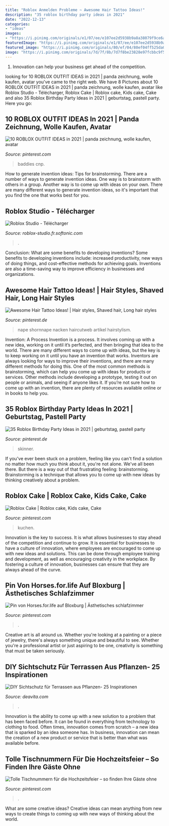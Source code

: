 ```yaml
---
title: "Roblox Anmelden Probleme ~ Awesome Hair Tattoo Ideas!"
description: "35 roblox birthday party ideas in 2021"
date: "2022-12-13"
categories:
- "ideas"
images:
- "https://i.pinimg.com/originals/e1/07/ee/e107ee2d5938b9a8a38079f9ce6a5c0f.jpg"
featuredImage: "https://i.pinimg.com/originals/e1/07/ee/e107ee2d5938b9a8a38079f9ce6a5c0f.jpg"
featured_image: "https://i.pinimg.com/originals/80/ef/04/80ef04ff525da0f8d956ad803ef08739.jpg"
image: "https://i.pinimg.com/originals/7d/7f/8b/7d7f8be23828e97fcbbc9f58a393d210.jpg"
---
```



1. Innovation can help your business get ahead of the competition.

	

		
looking for 10 ROBLOX OUTFIT IDEAS in 2021 | panda zeichnung, wolle kaufen, avatar you've came to the right web. We have 8 Pictures about 10 ROBLOX OUTFIT IDEAS in 2021 | panda zeichnung, wolle kaufen, avatar like Roblox Studio - Télécharger, Roblox Cake | Roblox cake, Kids cake, Cake and also 35 Roblox Birthday Party Ideas in 2021 | geburtstag, pastell party. Here you go:
		
    
## 10 ROBLOX OUTFIT IDEAS In 2021 | Panda Zeichnung, Wolle Kaufen, Avatar

<img loading=lazy src="https://i.pinimg.com/474x/d6/f9/4e/d6f94eeffe450a290b058dc70d3273c4.jpg" onerror="this.onerror=null;this.src='https://tse2.mm.bing.net/th?id=OIP.FtcX9kSymaflsQmuIRswGwAAAA&amp;pid=15.1';" alt="10 ROBLOX OUTFIT IDEAS in 2021 | panda zeichnung, wolle kaufen, avatar">

_Source: pinterest.com_

>baddies cnp. 

	

How to generate invention ideas: Tips for brainstorming.
There are a number of ways to generate invention ideas. One way is to brainstorm with others in a group. Another way is to come up with ideas on your own. There are many different ways to generate invention ideas, so it's important that you find the one that works best for you.

    
## Roblox Studio - Télécharger

<img loading=lazy src="https://images.sftcdn.net/images/t_app-cover-m,f_auto/p/7d9871e8-576e-428f-b26a-18ee5ca158af/2634792642/roblox-studio-Roblox 1.png" onerror="this.onerror=null;this.src='https://tse2.mm.bing.net/th?id=OIP.PpFGPn8einGLwRCYoQTdfQHaC6&amp;pid=15.1';" alt="Roblox Studio - Télécharger">

_Source: roblox-studio.fr.softonic.com_

>. 

	

Conclusion: What are some benefits to developing inventions?
Some benefits to developing inventions include: increased productivity, new ways of doing things, and cost-effective methods for achieving goals. Inventions are also a time-saving way to improve efficiency in businesses and organizations.

    
## Awesome Hair Tattoo Ideas! | Hair Styles, Shaved Hair, Long Hair Styles

<img loading=lazy src="https://i.pinimg.com/originals/e1/07/ee/e107ee2d5938b9a8a38079f9ce6a5c0f.jpg" onerror="this.onerror=null;this.src='https://tse3.mm.bing.net/th?id=OIP.32HjU00G60ukk4avLQdmAgHaHa&amp;pid=15.1';" alt="Awesome Hair Tattoo Ideas! | Hair styles, Shaved hair, Long hair styles">

_Source: pinterest.de_

>nape shornnape nacken haircutweb artikel hairstylism. 

	

Invention: A Process
Invention is a process. It involves coming up with a new idea, working on it until it’s perfected, and then bringing that idea to the world. There are many different ways to come up with ideas, but the key is to keep working on it until you have an invention that works. Inventors are always looking for ways to improve their inventions, and there are many different methods for doing this. One of the most common methods is brainstorming, which can help you come up with ideas for products or services. Other methods include developing a prototype, testing it out on people or animals, and seeing if anyone likes it. If you’re not sure how to come up with an invention, there are plenty of resources available online or in books to help you.

    
## 35 Roblox Birthday Party Ideas In 2021 | Geburtstag, Pastell Party

<img loading=lazy src="https://i.pinimg.com/236x/d3/51/55/d3515544af62ff62322b1e18782d6717.jpg" onerror="this.onerror=null;this.src='https://tse1.mm.bing.net/th?id=OIP.ecW9hxfQSVr98Euyj-APpwAAAA&amp;pid=15.1';" alt="35 Roblox Birthday Party Ideas in 2021 | geburtstag, pastell party">

_Source: pinterest.de_

>skinner. 

	

If you've ever been stuck on a problem, feeling like you can't find a solution no matter how much you think about it, you're not alone. We've all been there. But there is a way out of that frustrating feeling: brainstorming. Brainstorming is a technique that allows you to come up with new ideas by thinking creatively about a problem.

    
## Roblox Cake | Roblox Cake, Kids Cake, Cake

<img loading=lazy src="https://i.pinimg.com/originals/80/ef/04/80ef04ff525da0f8d956ad803ef08739.jpg" onerror="this.onerror=null;this.src='https://tse1.mm.bing.net/th?id=OIP.B44TEHdGJDoDoJ-mKB5p6wHaJ4&amp;pid=15.1';" alt="Roblox Cake | Roblox cake, Kids cake, Cake">

_Source: pinterest.com_

>kuchen. 

	

Innovation is the key to success. It is what allows businesses to stay ahead of the competition and continue to grow. It is essential for businesses to have a culture of innovation, where employees are encouraged to come up with new ideas and solutions. This can be done through employee training and development, as well as encouraging creativity in the workplace. By fostering a culture of innovation, businesses can ensure that they are always ahead of the curve.

    
## Pin Von Horses.for.life Auf Bloxburg | Ästhetisches Schlafzimmer

<img loading=lazy src="https://i.pinimg.com/736x/02/07/b1/0207b1555513a790d5d36ba2f80352b1.jpg" onerror="this.onerror=null;this.src='https://tse1.mm.bing.net/th?id=OIP.rGmD8VeqJ2PIm1kOx1y8MwHaEJ&amp;pid=15.1';" alt="Pin von Horses.for.life auf Bloxburg | Ästhetisches schlafzimmer">

_Source: pinterest.com_

>. 

	

Creative art is all around us. Whether you're looking at a painting or a piece of jewelry, there's always something unique and beautiful to see. Whether you're a professional artist or just aspiring to be one, creativity is something that must be taken seriously.

    
## DIY Sichtschutz Für Terrassen Aus Pflanzen- 25 Inspirationen

<img loading=lazy src="https://deavita.com/wp-content/uploads/2015/02/DIY-Sichtschutz-für-Terrasse-Rankgitter-Kletterpflanzen-Whirlpool-Badewanne-im-Garten.jpeg" onerror="this.onerror=null;this.src='https://tse3.mm.bing.net/th?id=OIP.HbBq9AgKAcKerU_EW1AwtQHaFi&amp;pid=15.1';" alt="DIY Sichtschutz für Terrassen aus Pflanzen- 25 Inspirationen">

_Source: deavita.com_

>. 

	

Innovation is the ability to come up with a new solution to a problem that has been faced before. It can be found in everything from technology to clothing to food. Often times, innovation comes from scratch – a new idea that is sparked by an idea someone has. In business, innovation can mean the creation of a new product or service that is better than what was available before.

    
## Tolle Tischnummern Für Die Hochzeitsfeier – So Finden Ihre Gäste Ohne

<img loading=lazy src="https://i.pinimg.com/originals/7d/7f/8b/7d7f8be23828e97fcbbc9f58a393d210.jpg" onerror="this.onerror=null;this.src='https://tse4.mm.bing.net/th?id=OIP.4XoYIuf3U1QxA23fMJyowgAAAA&amp;pid=15.1';" alt="Tolle Tischnummern für die Hochzeitsfeier – so finden Ihre Gäste ohne">

_Source: pinterest.com_

>. 

	

What are some creative ideas?
Creative ideas can mean anything from new ways to create things to coming up with new ways of thinking about the world.

